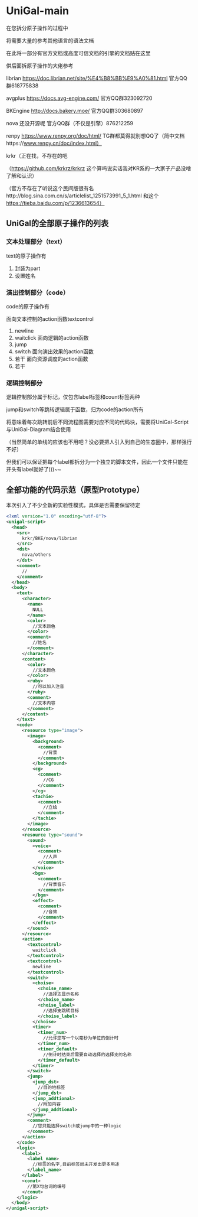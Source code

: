 # UniGal-main



在您拆分原子操作的过程中

将需要大量的参考其他语言的语法文档

在此将一部分有官方文档或高度可信文档的引擎的文档贴在这里

供后面拆原子操作的大佬参考

librian https://doc.librian.net/site/%E4%B8%BB%E9%A0%81.html 官方QQ群618775838

avgplus https://docs.avg-engine.com/ 官方QQ群323092720

BKEngine http://docs.bakery.moe/ 官方QQ群303680897

nova 还没开源呢 官方QQ群（不仅是引擎）876212259

renpy https://www.renpy.org/doc/html/ TG群都莫得就别想QQ了（简中文档https://www.renpy.cn/doc/index.html）

krkr（正在找，不存在的吧

（https://github.com/krkrz/krkrz  这个算吗说实话我对KR系的一大家子产品没啥了解和认识）

（官方不存在了听说这个民间版很有名http://blog.sina.com.cn/s/articlelist_1251573991_5_1.html 和这个 https://tieba.baidu.com/p/1236613654）





## UniGal的全部原子操作的列表

### 文本处理部分（text）

text的原子操作有

1. 封装为part
2. 设置姓名

### 演出控制部分（code）

code的原子操作有

面向文本控制的action函数textcontrol
1. newline
2. waitclick
面向逻辑的action函数
1. jump
2. switch
面向演出效果的action函数
1. 若干
面向资源调度的action函数
1. 若干

### ~~逻辑控制部分~~

逻辑控制部分属于标记，仅包含label标签和count标签两种

jump和switch等跳转逻辑属于函数，归为code的action所有

将意味着每次跳转前后不同流程图需要对应不同的代码块，需要将UniGal-Script与UniGal-Diagram结合使用

（当然简单的单线的应该也不用吧？没必要把人引入到自己的生态圈中，那样强行不好）

但我们可以保证把每个label都拆分为一个独立的脚本文件，因此一个文件只能在开头有label就好了)))~~

## 全部功能的代码示范（原型Prototype）

本次引入了不少全新的实验性模式，具体是否需要保留待定

```XML
<?xml version="1.0" encoding="utf-8"?>
<unigal-script>
  <head>
    <src>
      krkr/BKE/nova/librian
    </src>
    <dst>
      nova/others
    </dst>
    <comment>
      //
    </comment>
  </head>
  <body>
    <text>
      <character>
        <name>
          NULL
        </name>
        <color>
          //文本颜色
        </color>
        <comment>
          //姓名
        </comment>
      </character>
      <content>
        <color>
          //文本颜色
        </color>
        <ruby>
          //可以加入注音
        </ruby>
        <comment>
          //文本内容
        </comment>
      </content>
    </text>
    <code>
      <resource type="image">
        <image>
          <background>
            <comment>
              //背景
            </comment>
          </background>
          <cg>
            <comment>
              //CG
            </comment>
          </cg>
          <tachie>
            <comment>
              //立绘
            </comment>
          </tachie>
        </image>
      </resource>
      <resource type="sound">
        <sound>
          <voice>
            <comment>
              //人声
            </comment>
          </voice>
          <bgm>
            <comment>
              //背景音乐
            </comment>
          </bgm>
          <effect>
            <comment>
              //音效
            </comment>
          </effect>
        </sound>
      </resource>
      <action>
        <textcontrol>
          waitclick
        </textcontrol>
        <textcontrol>
          newline
        </textcontrol>
        <switch>
          <choise>
            <choise_name>
              //选择支显示名称
            </choise_name>
            <choise_label>
              //选择支跳转目标
            </choise_label>
          </choise>
          <timer>
            <timer_num>
              //允许您写一个以毫秒为单位的倒计时
            </timer_num>
            <timer_default>
              //倒计时结束后需要自动选择的选择支的名称
            </timer_default>
          </timer>
        </switch>
        <jump>
          <jump_dst>
            //目的地标签
          </jump_dst>
          <jump_addtional>
            //附加内容
          </jump_addtional>
        </jump>
        <comment>
          //您只能选择switch或jump中的一种logic
        </comment>
      </action>
    </code>
    <logic>
      <label>
        <label_name>
          //标签的名字,目前标签尚未开发出更多用途
        </label_name>
      </label>
      <conut>
        //第X句台词的编号
      </conut>
    </logic>
  </body>
</unigal-script>
```

